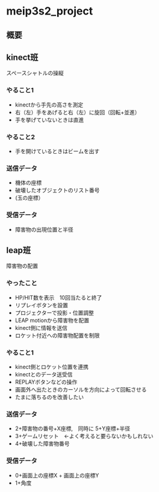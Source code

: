 # meip3s2_project

## 概要
## kinect班
スペースシャトルの操縦
### やること1
* kinectから手先の高さを測定
* 右（左）手をあげると右（左）に旋回（回転+並進）
* 手を挙げていないときは直進
### やること2
* 手を開けているときはビームを出す
### 送信データ
* 機体の座標
* 破壊したオブジェクトのリスト番号
* (玉の座標）
### 受信データ
* 障害物の出現位置と半径

## leap班
障害物の配置
### やったこと
* HP/HIT数を表示　10回当たると終了
* リプレイボタンを設置
* プロジェクターで投影・位置調整
* LEAP motionから障害物を配置
* kinect側に情報を送信
* ロケット付近への障害物配置を制限
### やること1
* kinect側とロケット位置を連携
* kinectとのデータ送受信
* REPLAYボタンなどの操作
* 画面外へ出たときのカーソルを方向によって回転させる
* たまに落ちるのを改善したい
### 送信データ
* 2+障害物の番号+X座標,　同時に 5+Y座標+半径
* 3+ゲームリセット　←よく考えると要らないかもしれない
* 4+破壊した障害物番号
### 受信データ
* 0+画面上の座標X + 画面上の座標Y
* 1+角度
